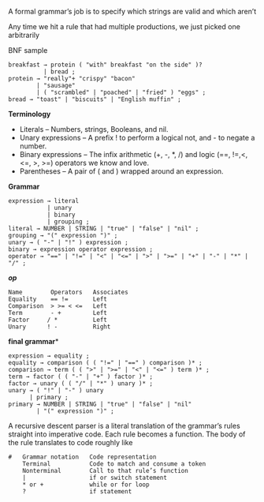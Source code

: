 A formal grammar’s job is to specify which strings are valid and which aren’t

Any time we hit a rule that had multiple productions, we just picked one
arbitrarily

BNF sample
```  
breakfast → protein ( "with" breakfast "on the side" )?
          | bread ;
protein → "really"+ "crispy" "bacon"
        | "sausage"
        | ( "scrambled" | "poached" | "fried" ) "eggs" ;
bread → "toast" | "biscuits" | "English muffin" ;
```

**Terminology**
- Literals – Numbers, strings, Booleans, and nil.
- Unary expressions – A prefix ! to perform a logical not, and - to negate a number.
- Binary expressions – The infix arithmetic (+, -, *, /) and logic (==, !=,<, <=, >, >=) operators we know and love.
- Parentheses – A pair of ( and ) wrapped around an expression.

**Grammar**
``` 
expression → literal
           | unary
           | binary
           | grouping ;
literal → NUMBER | STRING | "true" | "false" | "nil" ;
grouping → "(" expression ")" ;
unary → ( "-" | "!" ) expression ;
binary → expression operator expression ;
operator → "==" | "!=" | "<" | "<=" | ">" | ">=" | "+" | "-" | "*" | "/" ;
```

***op***
```
Name        Operators   Associates
Equality    == !=       Left
Comparison  > >= < <=   Left
Term        - +         Left
Factor     / *          Left
Unary      ! -          Right
```

**final grammar***
``` 
expression → equality ;
equality → comparison ( ( "!=" | "==" ) comparison )* ;
comparison → term ( ( ">" | ">=" | "<" | "<=" ) term )* ;
term → factor ( ( "-" | "+" ) factor )* ;
factor → unary ( ( "/" | "*" ) unary )* ;
unary → ( "!" | "-" ) unary
      | primary ;
primary → NUMBER | STRING | "true" | "false" | "nil"
        | "(" expression ")" ;
```

A recursive descent parser is a literal translation of the grammar’s rules straight
into imperative code. Each rule becomes a function. The body of the rule
translates to code roughly like

 
```
#   Grammar notation   Code representation
    Terminal           Code to match and consume a token
    Nonterminal        Call to that rule’s function
    |                  if or switch statement
    * or +             while or for loop
    ?                  if statement
```
